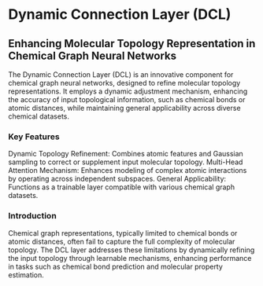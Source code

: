 # Dynamic Connection Layer (DCL)
## Enhancing Molecular Topology Representation in Chemical Graph Neural Networks
The Dynamic Connection Layer (DCL) is an innovative component for chemical graph neural networks, designed to refine molecular topology representations. It employs a dynamic adjustment mechanism, enhancing the accuracy of input topological information, such as chemical bonds or atomic distances, while maintaining general applicability across diverse chemical datasets.

### Key Features
Dynamic Topology Refinement: Combines atomic features and Gaussian sampling to correct or supplement input molecular topology.
Multi-Head Attention Mechanism: Enhances modeling of complex atomic interactions by operating across independent subspaces.
General Applicability: Functions as a trainable layer compatible with various chemical graph datasets.

### Introduction
Chemical graph representations, typically limited to chemical bonds or atomic distances, often fail to capture the full complexity of molecular topology. The DCL layer addresses these limitations by dynamically refining the input topology through learnable mechanisms, enhancing performance in tasks such as chemical bond prediction and molecular property estimation.
